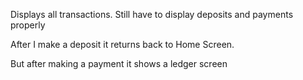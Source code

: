 Displays all transactions.
 Still have to display deposits and payments properly

After I make a deposit it returns back to Home Screen.

But after making a payment it shows a ledger screen




